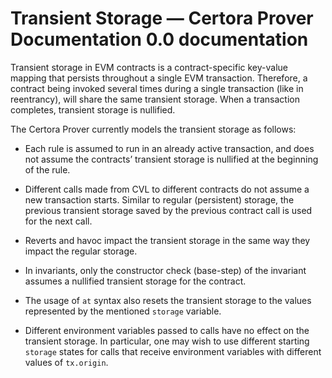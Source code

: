 # Transient Storage — Certora Prover Documentation 0.0 documentation
Transient storage in EVM contracts is a contract-specific key-value mapping that persists throughout a single EVM transaction. Therefore, a contract being invoked several times during a single transaction (like in reentrancy), will share the same transient storage. When a transaction completes, transient storage is nullified.

The Certora Prover currently models the transient storage as follows:

*   Each rule is assumed to run in an already active transaction, and does not assume the contracts’ transient storage is nullified at the beginning of the rule.
    
*   Different calls made from CVL to different contracts do not assume a new transaction starts. Similar to regular (persistent) storage, the previous transient storage saved by the previous contract call is used for the next call.
    
*   Reverts and havoc impact the transient storage in the same way they impact the regular storage.
    
*   In invariants, only the constructor check (base-step) of the invariant assumes a nullified transient storage for the contract.
    
*   The usage of `at` syntax also resets the transient storage to the values represented by the mentioned `storage` variable.
    
*   Different environment variables passed to calls have no effect on the transient storage. In particular, one may wish to use different starting `storage` states for calls that receive environment variables with different values of `tx.origin`.
